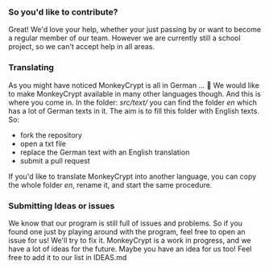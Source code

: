 ### So you'd like to contribute?
Great! We'd love your help, whether your just passing by or want to become a regular member of our team. However we are currently still a school project, so we can't accept help in all areas.
### Translating
As you might have noticed MonkeyCrypt is all in German … :beers: We would like to make MonkeyCrypt available in many other languages though. And this is where you come in.
In the folder:
*src/text/*
you can find the folder
*en*
which has a lot of German texts in it. The aim is to fill this folder with English texts.
So:
+ fork the repository
+ open a txt file
+ replace the German text with an English translation
+ submit a pull request

If you'd like to translate MonkeyCrypt into another language, you can copy the whole folder *en*, rename it, and start the same procedure.

### Submitting Ideas or issues
We know that our program is still full of issues and problems. So if you found one just by playing around with the program, feel free to open an issue for us! We'll try to fix it.
MonkeyCrypt is a work in progress, and we have a lot of ideas for the future. Maybe you have an idea for us too! Feel free to add it to our list in IDEAS.md
